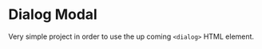 # Dialog Modal

Very simple project in order to use the up coming <code>&lt;dialog&gt;</code> HTML element.